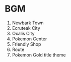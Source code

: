 # BGM

1. Newbark Town
2. Ecruteak City
3. Oxalis City
4. Pokemon Center
5. Friendly Shop
6. Route
7. Pokemon Gold title theme